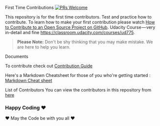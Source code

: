 First Time Contributions
[![PRs Welcome](https://img.shields.io/badge/PRs-welcome-brightgreen.svg?style=flat-square)](http://makeapullrequest.com)

This repository is for the first time contributors. Test and practice how to contribute. To learn how to make your first contribution please watch [How to Contribute to an Open Source Project on GitHub](https://egghead.io/courses/how-to-contribute-to-an-open-source-project-on-github).
Udacity Course — very in-detail and fine https://classroom.udacity.com/courses/ud775.

> **Please Note:** Don't be shy thinking that you may make mistake. We are here to help you learn.

Documents

To contribute check out [Contribution Guide](CONTRIBUTING.md)

Here's a Markdown Cheatsheet for those of you who're getting started : [Markdown Cheat sheet](https://github.com/adam-p/markdown-here/wiki/Markdown-Cheatsheet)

List of Contributors
You can view the contributors in this repository from [here](Contributors.md)

### Happy Coding ❤

❤ May the Code be with you all ❤
